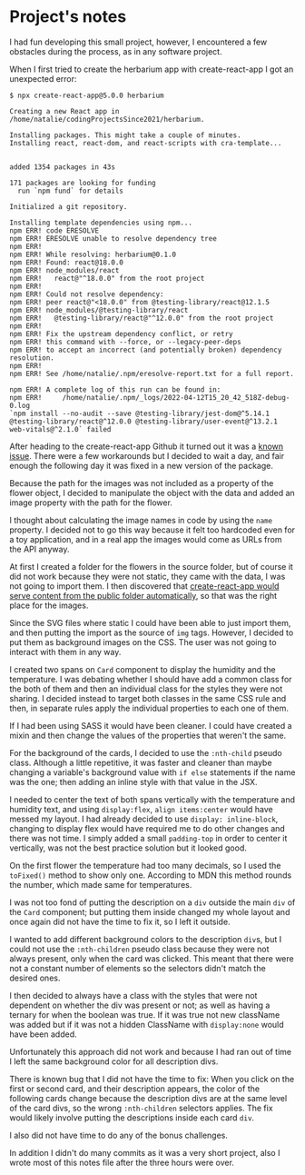 # Project's notes

I had fun developing this small project, however, I encountered a few obstacles during the process, as in any software project.

When I first tried to create the herbarium app with create-react-app I got an unexpected error:

```
$ npx create-react-app@5.0.0 herbarium

Creating a new React app in /home/natalie/codingProjectsSince2021/herbarium.

Installing packages. This might take a couple of minutes.
Installing react, react-dom, and react-scripts with cra-template...


added 1354 packages in 43s

171 packages are looking for funding
  run `npm fund` for details

Initialized a git repository.

Installing template dependencies using npm...
npm ERR! code ERESOLVE
npm ERR! ERESOLVE unable to resolve dependency tree
npm ERR! 
npm ERR! While resolving: herbarium@0.1.0
npm ERR! Found: react@18.0.0
npm ERR! node_modules/react
npm ERR!   react@"^18.0.0" from the root project
npm ERR! 
npm ERR! Could not resolve dependency:
npm ERR! peer react@"<18.0.0" from @testing-library/react@12.1.5
npm ERR! node_modules/@testing-library/react
npm ERR!   @testing-library/react@"^12.0.0" from the root project
npm ERR! 
npm ERR! Fix the upstream dependency conflict, or retry
npm ERR! this command with --force, or --legacy-peer-deps
npm ERR! to accept an incorrect (and potentially broken) dependency resolution.
npm ERR! 
npm ERR! See /home/natalie/.npm/eresolve-report.txt for a full report.

npm ERR! A complete log of this run can be found in:
npm ERR!     /home/natalie/.npm/_logs/2022-04-12T15_20_42_518Z-debug-0.log
`npm install --no-audit --save @testing-library/jest-dom@^5.14.1 @testing-library/react@^12.0.0 @testing-library/user-event@^13.2.1 web-vitals@^2.1.0` failed

```
 
After heading to the create-react-app Github it turned out it was a [known issue](https://github.com/facebook/create-react-app/issues/12278). There were a few workarounds but I decided to wait a day, and fair enough the following day it was fixed in a new version of the package.

Because the path for the images was not included as a property of the flower object, I decided to manipulate the object with the data and added an image property with the path for the flower. 

I thought about calculating the image names in code by using the `name` property. I decided not to go this way because it felt too hardcoded even for a toy application, and in a real app the images would come as URLs from the API anyway.

At first I created a folder for the flowers in the source folder, but of course it did not work because they were not static, they came with the data, I was not going to import them. I then discovered that [create-react-app would serve content from the public folder automatically](https://create-react-app.dev/docs/using-the-public-folder#adding-assets-outside-of-the-module-system), so that was the right place for the images.

Since the SVG files where static I could have been able to just import them, and then putting the import as the source of `img` tags. However, I decided to put them as background images on the CSS. The user was not going to interact with them in any way.

I created two spans on `Card` component to display the humidity and the temperature. I was debating whether I should have add a common class for the both of them and then an individual class for the styles they were not sharing. I decided instead to target both classes in the same CSS rule and then, in separate rules apply the individual properties to each one of them.

If I had been using SASS it would have been cleaner. I could have created a mixin and then change the values of the properties that weren't the same.

For the background of the cards, I decided to use the `:nth-child` pseudo class. Although a little repetitive, it was faster and cleaner than maybe changing a variable's background value with `if else` statements if the name was the one; then adding an inline style with that value in the JSX.

I needed to center the text of both spans vertically with the temperature and humidity text, and using `display:flex`, `align items:center` would have messed my layout. I had already decided to use `display: inline-block`, changing to display flex would have required me to do other changes and there was not time. I simply added a small `padding-top` in order to center it vertically, was not the best practice solution but it looked good. 

On the first flower the temperature had too many decimals, so I used the `toFixed()` method to show only one. According to MDN this method rounds the number, which made same for temperatures.

I was not too fond of putting the description on a `div` outside the main `div` of the `Card` component; but putting them inside changed my whole layout and once again did not have the time to fix it, so I left it outside.

I wanted to add different background colors to the description `div`s, but I could not use the `:nth-children` pseudo class because they were not always present, only when the card was clicked. This meant that there were not a constant number of elements so the selectors didn't match the desired ones. 

I then decided to always have a class with the styles that were not dependent on whether the div was present or not; as well as having a ternary for when the boolean was true. If it was true not new className was added but if it was not a hidden ClassName with `display:none` would have been added.

Unfortunately this approach did not work and because I had ran out of time I left the same background color for all description divs.

There is known bug that I did not have the time to fix: When you click on the first or second card, and their description appears, the color of the following cards change because the description divs are at the same level of the card divs, so the wrong `:nth-children` selectors applies. The fix would likely involve putting the descriptions inside each card `div`.

I also did not have time to do any of the bonus challenges.

In addition I didn't do many commits as it was a very short project, also I wrote most of this notes file after the three hours were over.
